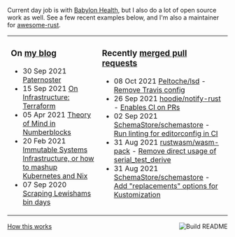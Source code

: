 Current day job is with [Babylon Health](https://github.com/babylonhealth), but I also do a lot of open source work as well. See a few recent examples below, and I'm also a maintainer for [awesome-rust](https://github.com/rust-unofficial/awesome-rust).

<table><tr><td valign="top">

### On [my blog](https://tevps.net/blog)
<!-- blog starts -->
* 30 Sep 2021 [Paternoster](https://tevps.net/blog/2021/9/30/paternoster/)
* 15 Sep 2021 [On Infrastructure: Terraform](https://tevps.net/blog/2021/9/15/on-infrastructure-terraform/)
* 05 Apr 2021 [Theory of Mind in Numberblocks](https://tevps.net/blog/2021/4/5/theory-mind-numberblocks/)
* 20 Feb 2021 [Immutable Systems Infrastructure, or how to mashup Kubernetes and Nix](https://tevps.net/blog/2021/2/20/immutable-systems-infrastructure-or-how-mashup-kub/)
* 07 Sep 2020 [Scraping Lewishams bin days](https://tevps.net/blog/2020/9/7/scraping-lewishams-bin-days/)
<!-- blog ends -->

</td><td valign="top">

### Recently [merged pull requests](https://github.com/search?o=desc&q=is%3Apr+author%3Apalfrey+-user%3Apalfrey+is%3Amerged+is%3Apublic&s=created&type=Issues)

<!-- prs starts -->
* 08 Oct 2021 [Peltoche/lsd](https://github.com/Peltoche/lsd) - [Remove Travis config](https://github.com/Peltoche/lsd/pull/559)
* 26 Sep 2021 [hoodie/notify-rust](https://github.com/hoodie/notify-rust) - [Enables CI on PRs](https://github.com/hoodie/notify-rust/pull/117)
* 02 Sep 2021 [SchemaStore/schemastore](https://github.com/SchemaStore/schemastore) - [Run linting for editorconfig in CI](https://github.com/SchemaStore/schemastore/pull/1808)
* 31 Aug 2021 [rustwasm/wasm-pack](https://github.com/rustwasm/wasm-pack) - [Remove direct usage of serial_test_derive](https://github.com/rustwasm/wasm-pack/pull/966)
* 31 Aug 2021 [SchemaStore/schemastore](https://github.com/SchemaStore/schemastore) - [Add "replacements" options for Kustomization](https://github.com/SchemaStore/schemastore/pull/1807)
<!-- prs ends -->

</td></tr></table>

<a href="https://github.com/palfrey/palfrey/actions"><img src="https://github.com/palfrey/palfrey/workflows/Build%20README/badge.svg?branch=master" align="right" alt="Build README"></a> <a href="https://tevps.net/blog/2020/7/11/customising-github-profile-pages/">How this works</a>

